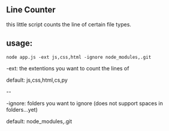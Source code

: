 ## Line Counter

this little script counts the line of certain file types.


## usage:


`node app.js -ext js,css,html -ignore node_modules,.git`

-ext: the extentions you want to count the lines of

default: js,css,html,cs,py

--

-ignore: folders you want to ignore (does not support spaces in folders...yet)

default: node_modules,.git